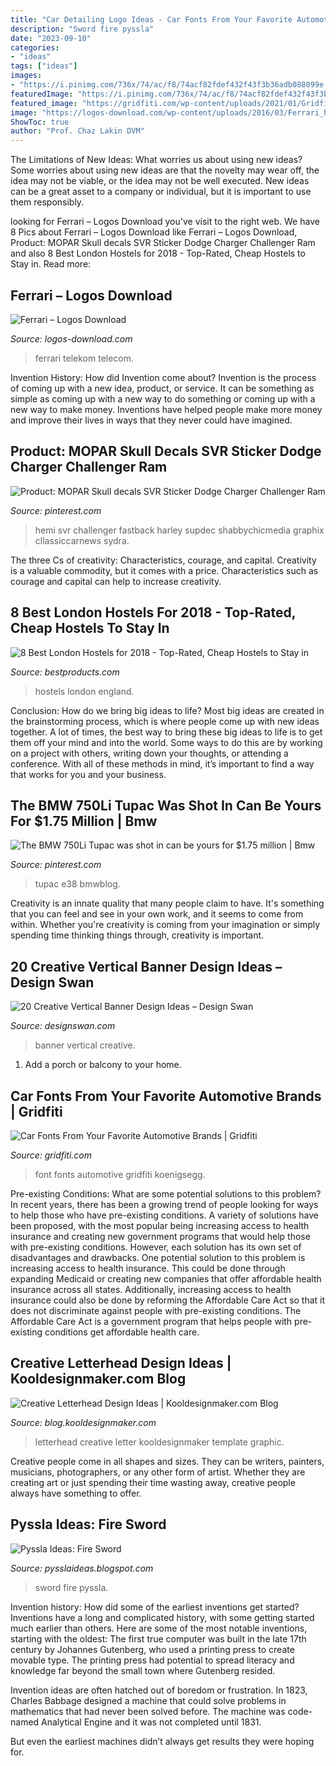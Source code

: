 ```yaml
---
title: "Car Detailing Logo Ideas - Car Fonts From Your Favorite Automotive Brands"
description: "Sword fire pyssla"
date: "2023-09-10"
categories:
- "ideas"
tags: ["ideas"]
images:
- "https://i.pinimg.com/736x/74/ac/f8/74acf82fdef432f43f3b36adb088099e.jpg"
featuredImage: "https://i.pinimg.com/736x/74/ac/f8/74acf82fdef432f43f3b36adb088099e.jpg"
featured_image: "https://gridfiti.com/wp-content/uploads/2021/01/Gridfiti_Blog_CarFonts_LandRover.jpg"
image: "https://logos-download.com/wp-content/uploads/2016/03/Ferrari_horse_logo.jpg"
ShowToc: true
author: "Prof. Chaz Lakin DVM"
---
```



The Limitations of New Ideas: What worries us about using new ideas?
Some worries about using new ideas are that the novelty may wear off, the idea may not be viable, or the idea may not be well executed. New ideas can be a great asset to a company or individual, but it is important to use them responsibly.

	

		
looking for Ferrari – Logos Download you've visit to the right web. We have 8 Pics about Ferrari – Logos Download like Ferrari – Logos Download, Product: MOPAR Skull decals SVR Sticker Dodge Charger Challenger Ram and also 8 Best London Hostels for 2018 - Top-Rated, Cheap Hostels to Stay in. Read more:
		
    
## Ferrari – Logos Download

<img loading=lazy src="https://logos-download.com/wp-content/uploads/2016/03/Ferrari_horse_logo.jpg" onerror="this.onerror=null;this.src='https://tse1.mm.bing.net/th?id=OIP.x0DpVrjpY4YejlW1111tTAHaE7&amp;pid=15.1';" alt="Ferrari – Logos Download">

_Source: logos-download.com_

>ferrari telekom telecom. 

	

Invention History: How did Invention come about?
Invention is the process of coming up with a new idea, product, or service. It can be something as simple as coming up with a new way to do something or coming up with a new way to make money. Inventions have helped people make more money and improve their lives in ways that they never could have imagined.

    
## Product: MOPAR Skull Decals SVR Sticker Dodge Charger Challenger Ram

<img loading=lazy src="https://i.pinimg.com/736x/a0/e0/27/a0e02760ddba36d997779acf542b4b39.jpg" onerror="this.onerror=null;this.src='https://tse3.mm.bing.net/th?id=OIP.UdgVJDcPmzy2NpAc7uk2SgHaLI&amp;pid=15.1';" alt="Product: MOPAR Skull decals SVR Sticker Dodge Charger Challenger Ram">

_Source: pinterest.com_

>hemi svr challenger fastback harley supdec shabbychicmedia graphix cllassiccarnews sydra. 

	

The three Cs of creativity: Characteristics, courage, and capital.
Creativity is a valuable commodity, but it comes with a price. Characteristics such as courage and capital can help to increase creativity.

    
## 8 Best London Hostels For 2018 - Top-Rated, Cheap Hostels To Stay In

<img loading=lazy src="https://hips.hearstapps.com/bpc.h-cdn.co/assets/17/35/1024x512/landscape-1504216241-london-hostels.jpg?resize=1200:*" onerror="this.onerror=null;this.src='https://tse2.mm.bing.net/th?id=OIP.gS46WnaYvssrgcl5WDGlqwHaDt&amp;pid=15.1';" alt="8 Best London Hostels for 2018 - Top-Rated, Cheap Hostels to Stay in">

_Source: bestproducts.com_

>hostels london england. 

	

Conclusion: How do we bring big ideas to life?
Most big ideas are created in the brainstorming process, which is where people come up with new ideas together. A lot of times, the best way to bring these big ideas to life is to get them off your mind and into the world. Some ways to do this are by working on a project with others, writing down your thoughts, or attending a conference. With all of these methods in mind, it’s important to find a way that works for you and your business.

    
## The BMW 750Li Tupac Was Shot In Can Be Yours For $1.75 Million | Bmw

<img loading=lazy src="https://i.pinimg.com/736x/74/ac/f8/74acf82fdef432f43f3b36adb088099e.jpg" onerror="this.onerror=null;this.src='https://tse1.mm.bing.net/th?id=OIP.gOvRJGltQBlB20j4cuMVtgHaD2&amp;pid=15.1';" alt="The BMW 750Li Tupac was shot in can be yours for $1.75 million | Bmw">

_Source: pinterest.com_

>tupac e38 bmwblog. 

	

Creativity is an innate quality that many people claim to have. It's something that you can feel and see in your own work, and it seems to come from within. Whether you're creativity is coming from your imagination or simply spending time thinking things through, creativity is important.

    
## 20 Creative Vertical Banner Design Ideas – Design Swan

<img loading=lazy src="http://img.designswan.com/2014/05/banner/13.jpg" onerror="this.onerror=null;this.src='https://tse3.mm.bing.net/th?id=OIP.SbCGPu_fPgtx-fP7kO7v5AHaF7&amp;pid=15.1';" alt="20 Creative Vertical Banner Design Ideas – Design Swan">

_Source: designswan.com_

>banner vertical creative. 

	

1. Add a porch or balcony to your home.

    
## Car Fonts From Your Favorite Automotive Brands | Gridfiti

<img loading=lazy src="https://gridfiti.com/wp-content/uploads/2021/01/Gridfiti_Blog_CarFonts_LandRover.jpg" onerror="this.onerror=null;this.src='https://tse2.mm.bing.net/th?id=OIP.0VX_zjg_cSI6b_1kaenffwHaEK&amp;pid=15.1';" alt="Car Fonts From Your Favorite Automotive Brands | Gridfiti">

_Source: gridfiti.com_

>font fonts automotive gridfiti koenigsegg. 

	

Pre-existing Conditions: What are some potential solutions to this problem?
In recent years, there has been a growing trend of people looking for ways to help those who have pre-existing conditions. A variety of solutions have been proposed, with the most popular being increasing access to health insurance and creating new government programs that would help those with pre-existing conditions. However, each solution has its own set of disadvantages and drawbacks. One potential solution to this problem is increasing access to health insurance. This could be done through expanding Medicaid or creating new companies that offer affordable health insurance across all states. Additionally, increasing access to health insurance could also be done by reforming the Affordable Care Act so that it does not discriminate against people with pre-existing conditions. The Affordable Care Act is a government program that helps people with pre-existing conditions get affordable health care.

    
## Creative Letterhead Design Ideas | Kooldesignmaker.com Blog

<img loading=lazy src="http://blog.kooldesignmaker.com/wp-content/uploads/2013/04/Lh-big.jpg" onerror="this.onerror=null;this.src='https://tse4.mm.bing.net/th?id=OIP.9br7Y1C6HhRMrp-ci4bEvgHaJi&amp;pid=15.1';" alt="Creative Letterhead Design Ideas | Kooldesignmaker.com Blog">

_Source: blog.kooldesignmaker.com_

>letterhead creative letter kooldesignmaker template graphic. 

	

Creative people come in all shapes and sizes. They can be writers, painters, musicians, photographers, or any other form of artist. Whether they are creating art or just spending their time wasting away, creative people always have something to offer.

    
## Pyssla Ideas: Fire Sword

<img loading=lazy src="http://3.bp.blogspot.com/-jsdAotL_H9U/VqERNx6u7QI/AAAAAAAAA1Y/m-GbxS0kizs/s1600/DSCF8642.JPG" onerror="this.onerror=null;this.src='https://tse3.mm.bing.net/th?id=OIP.Ic4dxZqgLusoFYY0cIrHzgHaJ4&amp;pid=15.1';" alt="Pyssla Ideas: Fire Sword">

_Source: pysslaideas.blogspot.com_

>sword fire pyssla. 

	

Invention history: How did some of the earliest inventions get started?
Inventions have a long and complicated history, with some getting started much earlier than others. Here are some of the most notable inventions, starting with the oldest:
The first true computer was built in the late 17th century by Johannes Gutenberg, who used a printing press to create movable type. The printing press had potential to spread literacy and knowledge far beyond the small town where Gutenberg resided.

Invention ideas are often hatched out of boredom or frustration. In 1823, Charles Babbage designed a machine that could solve problems in mathematics that had never been solved before. The machine was code-named Analytical Engine and it was not completed until 1831.

But even the earliest machines didn’t always get results they were hoping for.

